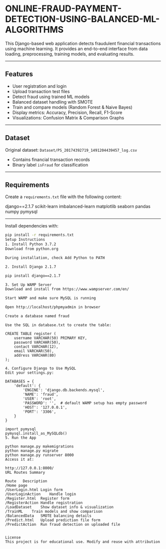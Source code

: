 # ONLINE-FRAUD-PAYMENT-DETECTION-USING-BALANCED-ML-ALGORITHMS
This Django-based web application detects fraudulent financial transactions using machine learning. It provides an end-to-end interface from data loading, preprocessing, training models, and evaluating results.

---

## Features

- User registration and login  
- Upload transaction test files  
- Detect fraud using trained ML models  
- Balanced dataset handling with SMOTE  
- Train and compare models (Random Forest & Naive Bayes)  
- Display metrics: Accuracy, Precision, Recall, F1-Score  
- Visualizations: Confusion Matrix & Comparison Graphs  

---

## Dataset

Original dataset: `Dataset/PS_20174392719_1491204439457_log.csv`  
- Contains financial transaction records  
- Binary label `isFraud` for classification  

---

## Requirements

Create a `requirements.txt` file with the following content:

django==2.1.7
scikit-learn
imbalanced-learn
matplotlib
seaborn
pandas
numpy
pymysql

---

Install dependencies with:
```bash
pip install -r requirements.txt
Setup Instructions
1. Install Python 3.7.2
Download from python.org

During installation, check Add Python to PATH

```
```bash
2. Install Django 2.1.7

pip install django==2.1.7
```
```bash
3. Set Up WAMP Server
Download and install from https://www.wampserver.com/en/

Start WAMP and make sure MySQL is running

Open http://localhost/phpmyadmin in browser

Create a database named fraud
```
```
Use the SQL in database.txt to create the table:

CREATE TABLE register (
    username VARCHAR(50) PRIMARY KEY,
    password VARCHAR(50),
    contact VARCHAR(12),
    email VARCHAR(50),
    address VARCHAR(80)
);
```
```
4. Configure Django to Use MySQL
Edit your settings.py:

DATABASES = {
    'default': {
        'ENGINE': 'django.db.backends.mysql',
        'NAME': 'fraud',
        'USER': 'root',
        'PASSWORD': '',  # default WAMP setup has empty password
        'HOST': '127.0.0.1',
        'PORT': '3306',
    }
}
```
```
import pymysql
pymysql.install_as_MySQLdb()
5. Run the App

python manage.py makemigrations
python manage.py migrate
python manage.py runserver 8000
Access it at:

http://127.0.0.1:8000/
URL Routes Summary
```
```
Route	Description
/Home page
/UserLogin.html	Login form
/UserLoginAction	Handle login
/Register.html	Register form
/RegisterAction	Handle registration
/LoadDataset	Show dataset info & visualization
/TrainML	Train models and show comparison
/BalancedData	SMOTE balancing details
/Predict.html	Upload prediction file form
/PredictAction	Run fraud detection on uploaded file
```
```

License
This project is for educational use. Modify and reuse with attribution
```
